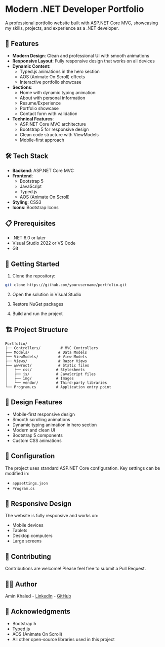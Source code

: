 # Modern .NET Developer Portfolio

A professional portfolio website built with ASP.NET Core MVC, showcasing my skills, projects, and experience as a .NET developer.

## 🚀 Features

- **Modern Design**: Clean and professional UI with smooth animations
- **Responsive Layout**: Fully responsive design that works on all devices
- **Dynamic Content**: 
  - Typed.js animations in the hero section
  - AOS (Animate On Scroll) effects
  - Interactive portfolio showcase
- **Sections**:
  - Home with dynamic typing animation
  - About with personal information
  - Resume/Experience
  - Portfolio showcase
  - Contact form with validation
- **Technical Features**:
  - ASP.NET Core MVC architecture
  - Bootstrap 5 for responsive design
  - Clean code structure with ViewModels
  - Mobile-first approach

## 🛠️ Tech Stack

- **Backend**: ASP.NET Core MVC
- **Frontend**: 
  - Bootstrap 5
  - JavaScript
  - Typed.js
  - AOS (Animate On Scroll)
- **Styling**: CSS3
- **Icons**: Bootstrap Icons

## 📋 Prerequisites

- .NET 6.0 or later
- Visual Studio 2022 or VS Code
- Git

## 🚀 Getting Started

1. Clone the repository:
```bash
git clone https://github.com/yourusername/portfolio.git
```

2. Open the solution in Visual Studio

3. Restore NuGet packages

4. Build and run the project

## 🏗️ Project Structure

```
Portfolio/
├── Controllers/         # MVC Controllers
├── Models/             # Data Models
├── ViewModels/         # View Models
├── Views/              # Razor Views
├── wwwroot/            # Static files
│   ├── css/           # Stylesheets
│   ├── js/            # JavaScript files
│   ├── img/           # Images
│   └── vendor/        # Third-party libraries
└── Program.cs         # Application entry point
```

## 🎨 Design Features

- Mobile-first responsive design
- Smooth scrolling animations
- Dynamic typing animation in hero section
- Modern and clean UI
- Bootstrap 5 components
- Custom CSS animations

## 🔧 Configuration

The project uses standard ASP.NET Core configuration. Key settings can be modified in:
- `appsettings.json`
- `Program.cs`

## 📱 Responsive Design

The website is fully responsive and works on:
- Mobile devices
- Tablets
- Desktop computers
- Large screens

## 🤝 Contributing

Contributions are welcome! Please feel free to submit a Pull Request.


## 👨‍💻 Author

Amin Khaled - [LinkedIn](https://www.linkedin.com/in/amin-khaled-ragab/) - [GitHub](https://github.com/aminkhaled27)

## 🙏 Acknowledgments

- Bootstrap 5
- Typed.js
- AOS (Animate On Scroll)
- All other open-source libraries used in this project
